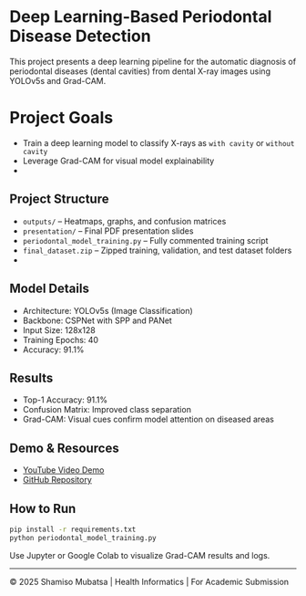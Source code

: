 # Deep Learning-Based Periodontal Disease Detection

This project presents a deep learning pipeline for the automatic diagnosis of periodontal diseases (dental cavities) from dental X-ray images using YOLOv5s and Grad-CAM.

# Project Goals
- Train a deep learning model to classify X-rays as `with cavity` or `without cavity`
- Leverage Grad-CAM for visual model explainability
- 

## Project Structure
- `outputs/` – Heatmaps, graphs, and confusion matrices
- `presentation/` – Final PDF presentation slides
- `periodontal_model_training.py` – Fully commented training script
- `final_dataset.zip` – Zipped training, validation, and test dataset folders
- 

## Model Details
- Architecture: YOLOv5s (Image Classification)
- Backbone: CSPNet with SPP and PANet
- Input Size: 128x128
- Training Epochs: 40
- Accuracy: 91.1%

## Results
- Top-1 Accuracy: 91.1%
- Confusion Matrix: Improved class separation
- Grad-CAM: Visual cues confirm model attention on diseased areas

##  Demo & Resources
- [YouTube Video Demo](https://youtu.be/109-I9Ij9Jg)
- [GitHub Repository](https://github.com/26-shamy/deep-learning-periodontal-detection-project)

## How to Run
```bash
pip install -r requirements.txt
python periodontal_model_training.py
```
Use Jupyter or Google Colab to visualize Grad-CAM results and logs.

---
© 2025 Shamiso Mubatsa | Health Informatics | For Academic Submission
